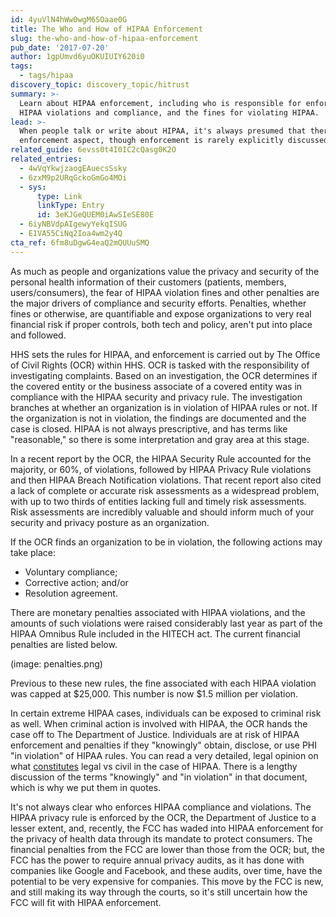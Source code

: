 ```yaml
---
id: 4yuVlN4hWw0wgM6SOaae0G
title: The Who and How of HIPAA Enforcement
slug: the-who-and-how-of-hipaa-enforcement
pub_date: '2017-07-20'
author: 1gpUmvd6yuOKUIUIY620i0
tags:
  - tags/hipaa
discovery_topic: discovery_topic/hitrust
summary: >-
  Learn about HIPAA enforcement, including who is responsible for enforcing
  HIPAA violations and compliance, and the fines for violating HIPAA. 
lead: >-
  When people talk or write about HIPAA, it's always presumed that there's an
  enforcement aspect, though enforcement is rarely explicitly discussed.
related_guide: 6evss0t4I0IC2cQasg0K2O
related_entries:
  - 4wVqYkwjzaogEAuecsSsky
  - 6zxM9p2URqGckoGmGo4MOi
  - sys:
      type: Link
      linkType: Entry
      id: 3eKJGeQUEM0iAwSIeSE80E
  - 6iyNBVdpAIgewyYekqISUG
  - E1VA55CiNq2Ioa4wm2y4Q
cta_ref: 6fm8uDgwG4eaQ2mQUUuSMQ
---
```

As much as people and organizations value the privacy and security of the personal health information of their customers (patients, members, users/consumers), the fear of HIPAA violation fines and other penalties are the major drivers of compliance and security efforts. Penalties, whether fines or otherwise, are quantifiable and expose organizations to very real financial risk if proper controls, both tech and policy, aren't put into place and followed.

HHS sets the rules for HIPAA, and enforcement is carried out by The Office of Civil Rights (OCR) within HHS. OCR is tasked with the responsibility of investigating complaints. Based on an investigation, the OCR determines if the covered entity or the business associate of a covered entity was in compliance with the HIPAA security and privacy rule. The investigation branches at whether an organization is in violation of HIPAA rules or not. If the organization is not in violation, the findings are documented and the case is closed. HIPAA is not always prescriptive, and has terms like "reasonable," so there is some interpretation and gray area at this stage.

In a recent report by the OCR, the HIPAA Security Rule accounted for the majority, or 60%, of violations, followed by HIPAA Privacy Rule violations and then HIPAA Breach Notification violations. That recent report also cited a lack of complete or accurate risk assessments as a widespread problem, with up to two thirds of entities lacking full and timely risk assessments. Risk assessments are incredibly valuable and should inform much of your security and privacy posture as an organization.

If the OCR finds an organization to be in violation, the following actions may take place:

* Voluntary compliance;
* Corrective action; and/or
* Resolution agreement.

There are monetary penalties associated with HIPAA violations, and the amounts of such violations were raised considerably last year as part of the HIPAA Omnibus Rule included in the HITECH act. The current financial penalties are listed below.

(image: penalties.png)

Previous to these new rules, the fine associated with each HIPAA violation was capped at $25,000. This number is now $1.5 million per violation.

In certain extreme HIPAA cases, individuals can be exposed to criminal risk as well. When criminal action is involved with HIPAA, the OCR hands the case off to The Department of Justice. Individuals are at risk of HIPAA enforcement and penalties if they "knowingly" obtain, disclose, or use PHI "in violation" of HIPAA rules. You can read a very detailed, legal opinion on what [constitutes](http://www.justice.gov/olc/hipaa_final.htm) legal vs civil in the case of HIPAA. There is a lengthy discussion of the terms "knowingly" and "in violation" in that document, which is why we put them in quotes.

It's not always clear who enforces HIPAA compliance and violations. The HIPAA privacy rule is enforced by the OCR, the Department of Justice to a lesser extent, and, recently, the FCC has waded into HIPAA enforcement for the privacy of health data through its mandate to protect consumers. The financial penalties from the FCC are lower than those from the OCR; but, the FCC has the power to require annual privacy audits, as it has done with companies like Google and Facebook, and these audits, over time, have the potential to be very expensive for companies. This move by the FCC is new, and still making its way through the courts, so it's still uncertain how the FCC will fit with HIPAA enforcement.

  